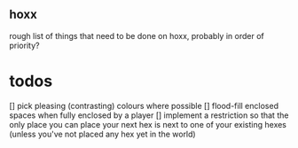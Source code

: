 hoxx
-----
rough list of things that need to be done on hoxx, probably in order of priority?

# todos
[] pick pleasing (contrasting) colours where possible
[] flood-fill enclosed spaces when fully enclosed by a player
[] implement a restriction so that the only place you can place your next hex is next to one of your existing hexes (unless you've not placed any hex yet in the world)